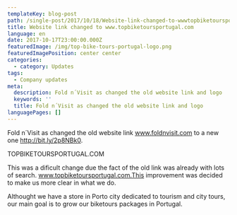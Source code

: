 ```yaml
---
templateKey: blog-post
path: /single-post/2017/10/18/Website-link-changed-to-wwwtopbiketoursportugalcom
title: Website link changed to www.topbiketoursportugal.com
language: en
date: 2017-10-17T23:00:00.000Z
featuredImage: /img/top-bike-tours-portugal-logo.png
featuredImagePosition: center center
categories:
  - category: Updates
tags:
  - Company updates
meta:
  description: Fold n´Visit as changed the old website link and logo
  keywords: ''
  title: Fold n´Visit as changed the old website link and logo
languagePages: []
---
```

Fold n´Visit as changed the old website link www.foldnvisit.com to a new one http://bit.ly/2p8NBk0.

TOPBIKETOURSPORTUGAL.COM

This was a dificult change due the fact of the old link was already with lots of search. www.topbiketoursportugal.com.This improvement was decided to make us more clear in what we do.

Althought we have a store in Porto city dedicated to tourism and city tours, our main goal is to grow our biketours packages in Portugal.
